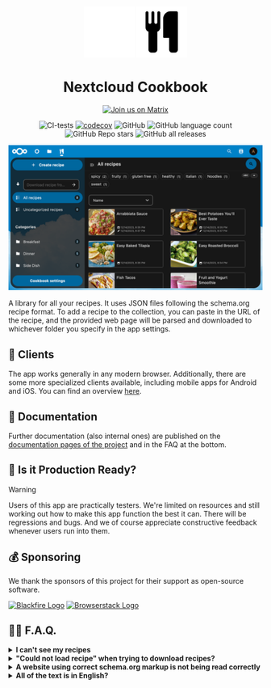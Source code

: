 <div align="center">

<img src="docs/assets/icon256x256.png" alt="Nextcloud Cookbook icon" width="100"/>
<img src="docs/assets/icon256x256-dark.png#gh-light-mode-only" alt="Nextcloud Cookbook icon" width="100"/>

# Nextcloud Cookbook

</div>

<div align="center">
<a href="https://matrix.to/#/#nextcloud-cookbook:matrix.org" >
    <img src="https://img.shields.io/matrix/nextcloud-cookbook:matrix.org?logo=matrix&label=Join%20the%20discussion&style=flat" alt="Join us on Matrix" >
</a>

![CI-tests](https://github.com/nextcloud/cookbook/workflows/CI/badge.svg)
[![codecov](https://codecov.io/gh/nextcloud/cookbook/branch/master/graph/badge.svg?token=J1DI0KGEX3)](https://codecov.io/gh/nextcloud/cookbook)
![GitHub](https://img.shields.io/github/license/nextcloud/cookbook)
![GitHub language count](https://img.shields.io/github/languages/count/nextcloud/cookbook)
![GitHub Repo stars](https://img.shields.io/github/stars/nextcloud/cookbook?logo=github)
![GitHub all releases](https://img.shields.io/github/downloads/nextcloud/cookbook/total?logo=github)

</div>

<p style="text-align:center;">
<img alt="A screenshot of how the app looks" src="./docs/assets/screenshot.png" width="900">
</p>
A library for all your recipes. It uses JSON files following the schema.org recipe format. To add a recipe to the collection, you can paste in the URL of the recipe, and the provided web page will be parsed and downloaded to whichever folder you specify in the app settings.


## 📱 Clients

The app works generally in any modern browser. Additionally, there are some more specialized clients available, including mobile apps for Android and iOS. You can find an overview [here](docs/user/clients/Index.md).

## 📖 Documentation
Further documentation (also internal ones) are published on the [documentation pages of the project](http://nextcloud.github.io/cookbook/) and in the FAQ at the bottom.


## 💼 Is it Production Ready?

> [!WARNING]  
> Users of this app are practically testers. We're limited on resources and still working out how to make this app function the best it can. There will be regressions and bugs. And we of course appreciate constructive feedback whenever users run into them.

## 💰 Sponsoring

We thank the sponsors of this project for their support as open-source software.

[<img alt="Blackfire Logo" src=".img/blackfire-io.png" style="height: 40px;">](https://www.blackfire.io) [<img alt="Browserstack Logo" src=".img/BrowserStack.png" style="height: 40px;">](https://www.browserstack.com/)

## 🧑‍🏫  F.A.Q.

<details>
  <summary><b>I can't see my recipes</b></summary>

Recipes are only shown in the UI if they are present in the database. It is likely you have recipes that haven't been indexed/added to the database yet. Try clicking the Settings > Rescan library button to compare the database with what is in your recipes folder and apply any differences to the database.

If this still doesn't work, a full, non-incremental resync might help. This can be done by setting your recipes folder to a different (ideally empty) folder to clear the database. Setting the recipes folder back to what it was before should cause all your recipes to sync again, effectively refreshing the database.
</details>

<details>
  <summary><b>"Could not load recipe" when trying to download recipes?</b></summary>

A lot of websites are unfortunately not following the schema.org/Recipe standard, which makes their recipes impossible to read by this app.
</details>

<details>
  <summary><b>A website using correct schema.org markup is not being read correctly</b></summary>
The parser is far from perfect. If you can help out in any way, please [have a look at the parseRecipeHtml() method](https://github.com/nextcloud/nextcloud-cookbook/blob/master/lib/Service/RecipeService.php) and create a pull request with your changes.
</details>

<details>
  <summary><b>All of the text is in English?</b></summary>
	This app uses the [Transifex](https://app.transifex.com/nextcloud/nextcloud/cookbook/) translation system.
You might want to register there to help translating the app to new languages or report errors in existing translations.
</details>
